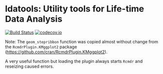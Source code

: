 # ldatools: Utility tools for Life-time Data Analysis
[![Build Status](https://travis-ci.org/adibender/ldatools.svg?branch=master)](https://travis-ci.org/adibender/ldatools)
[![codecov.io](https://codecov.io/github/adibender/ldatools/coverage.svg?branch=master)](https://codecov.io/github/adibender/ldatools/branch/devel)


Note: The `geom_stepribbon` function was copied almost without change from 
the `RcmdrPlugin.KMggplot2` package (https://github.com/cran/RcmdrPlugin.KMggplot2). 

A very useful function but loading the plugin always starts `Rcmdr` and 
reseizing caused errors.